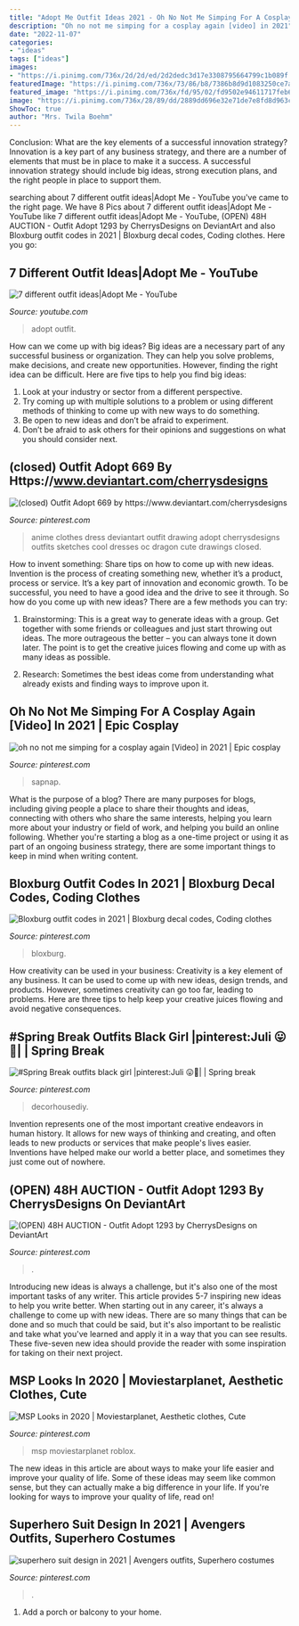 ```yaml
---
title: "Adopt Me Outfit Ideas 2021 - Oh No Not Me Simping For A Cosplay Again [video] In 2021"
description: "Oh no not me simping for a cosplay again [video] in 2021"
date: "2022-11-07"
categories:
- "ideas"
tags: ["ideas"]
images:
- "https://i.pinimg.com/736x/2d/2d/ed/2d2dedc3d17e3308795664799c1b089f.jpg"
featuredImage: "https://i.pinimg.com/736x/73/86/b8/7386b8d9d1083250ce7ab14c90c13ca7.jpg"
featured_image: "https://i.pinimg.com/736x/fd/95/02/fd9502e94611717feb6bfed8b648ad4f.jpg"
image: "https://i.pinimg.com/736x/28/89/dd/2889dd696e32e71de7e8fd8d963c3c35.jpg"
ShowToc: true
author: "Mrs. Twila Boehm"
---
```



Conclusion: What are the key elements of a successful innovation strategy?
Innovation is a key part of any business strategy, and there are a number of elements that must be in place to make it a success. A successful innovation strategy should include big ideas, strong execution plans, and the right people in place to support them.

	

		
searching about 7 different outfit ideas|Adopt Me - YouTube you've came to the right page. We have 8 Pics about 7 different outfit ideas|Adopt Me - YouTube like 7 different outfit ideas|Adopt Me - YouTube, (OPEN) 48H AUCTION - Outfit Adopt 1293 by CherrysDesigns on DeviantArt and also Bloxburg outfit codes in 2021 | Bloxburg decal codes, Coding clothes. Here you go:
		
    
## 7 Different Outfit Ideas|Adopt Me - YouTube

<img loading=lazy src="https://i.ytimg.com/vi/lywOXrBQCCo/maxresdefault.jpg" onerror="this.onerror=null;this.src='https://tse1.mm.bing.net/th?id=OIP.jotdL5X904MQp8reSpSr9gHaEK&amp;pid=15.1';" alt="7 different outfit ideas|Adopt Me - YouTube">

_Source: youtube.com_

>adopt outfit. 

	

How can we come up with big ideas?
Big ideas are a necessary part of any successful business or organization. They can help you solve problems, make decisions, and create new opportunities. However, finding the right idea can be difficult. Here are five tips to help you find big ideas:
1. Look at your industry or sector from a different perspective.
2. Try coming up with multiple solutions to a problem or using different methods of thinking to come up with new ways to do something.
3. Be open to new ideas and don’t be afraid to experiment.
4. Don’t be afraid to ask others for their opinions and suggestions on what you should consider next.

    
## (closed) Outfit Adopt 669 By Https://www.deviantart.com/cherrysdesigns

<img loading=lazy src="https://i.pinimg.com/736x/0b/d7/50/0bd750d03c8a999103f3855cb4ec0068.jpg" onerror="this.onerror=null;this.src='https://tse2.mm.bing.net/th?id=OIP.-k4AOU0lpR5hj5VpxuYx4QHaJZ&amp;pid=15.1';" alt="(closed) Outfit Adopt 669 by https://www.deviantart.com/cherrysdesigns">

_Source: pinterest.com_

>anime clothes dress deviantart outfit drawing adopt cherrysdesigns outfits sketches cool dresses oc dragon cute drawings closed. 

	

How to invent something: Share tips on how to come up with new ideas.
Invention is the process of creating something new, whether it’s a product, process or service. It’s a key part of innovation and economic growth. To be successful, you need to have a good idea and the drive to see it through.
So how do you come up with new ideas? There are a few methods you can try:

1. Brainstorming: This is a great way to generate ideas with a group. Get together with some friends or colleagues and just start throwing out ideas. The more outrageous the better – you can always tone it down later. The point is to get the creative juices flowing and come up with as many ideas as possible.

2. Research: Sometimes the best ideas come from understanding what already exists and finding ways to improve upon it.

    
## Oh No Not Me Simping For A Cosplay Again [Video] In 2021 | Epic Cosplay

<img loading=lazy src="https://i.pinimg.com/736x/9a/d5/69/9ad5694d00436661d926007b85c0a3a9.jpg" onerror="this.onerror=null;this.src='https://tse1.mm.bing.net/th?id=OIP.tFVQ-HrG_hdunZV2x2sJbgHaNK&amp;pid=15.1';" alt="oh no not me simping for a cosplay again [Video] in 2021 | Epic cosplay">

_Source: pinterest.com_

>sapnap. 

	

What is the purpose of a blog?
There are many purposes for blogs, including giving people a place to share their thoughts and ideas, connecting with others who share the same interests, helping you learn more about your industry or field of work, and helping you build an online following. Whether you're starting a blog as a one-time project or using it as part of an ongoing business strategy, there are some important things to keep in mind when writing content.

    
## Bloxburg Outfit Codes In 2021 | Bloxburg Decal Codes, Coding Clothes

<img loading=lazy src="https://i.pinimg.com/736x/2d/2d/ed/2d2dedc3d17e3308795664799c1b089f.jpg" onerror="this.onerror=null;this.src='https://tse4.mm.bing.net/th?id=OIP.2qsHMBJGj2CuZZ2J7FegdgHaDt&amp;pid=15.1';" alt="Bloxburg outfit codes in 2021 | Bloxburg decal codes, Coding clothes">

_Source: pinterest.com_

>bloxburg. 

	

How creativity can be used in your business:
Creativity is a key element of any business. It can be used to come up with new ideas, design trends, and products. However, sometimes creativity can go too far, leading to problems. Here are three tips to help keep your creative juices flowing and avoid negative consequences.

    
## #Spring Break Outfits Black Girl |pinterest:Juli 😛💓| | Spring Break

<img loading=lazy src="https://i.pinimg.com/736x/11/a2/c6/11a2c6f5109cc0194771bb745217d04d.jpg" onerror="this.onerror=null;this.src='https://tse2.mm.bing.net/th?id=OIP.9FWlwbMbuORjzROwz8n-ZAHaJP&amp;pid=15.1';" alt="#Spring Break outfits black girl |pinterest:Juli 😛💓| | Spring break">

_Source: pinterest.com_

>decorhousediy. 

	

Invention represents one of the most important creative endeavors in human history. It allows for new ways of thinking and creating, and often leads to new products or services that make people's lives easier. Inventions have helped make our world a better place, and sometimes they just come out of nowhere.

    
## (OPEN) 48H AUCTION - Outfit Adopt 1293 By CherrysDesigns On DeviantArt

<img loading=lazy src="https://i.pinimg.com/736x/fd/95/02/fd9502e94611717feb6bfed8b648ad4f.jpg" onerror="this.onerror=null;this.src='https://tse1.mm.bing.net/th?id=OIP.pmQBtk3ywZTM8UivkHIoJgHaL5&amp;pid=15.1';" alt="(OPEN) 48H AUCTION - Outfit Adopt 1293 by CherrysDesigns on DeviantArt">

_Source: pinterest.com_

>. 

	

Introducing new ideas is always a challenge, but it's also one of the most important tasks of any writer. This article provides 5-7 inspiring new ideas to help you write better.
When starting out in any career, it's always a challenge to come up with new ideas. There are so many things that can be done and so much that could be said, but it's also important to be realistic and take what you've learned and apply it in a way that you can see results. These five-seven new idea should provide the reader with some inspiration for taking on their next project.

    
## MSP Looks In 2020 | Moviestarplanet, Aesthetic Clothes, Cute

<img loading=lazy src="https://i.pinimg.com/736x/73/86/b8/7386b8d9d1083250ce7ab14c90c13ca7.jpg" onerror="this.onerror=null;this.src='https://tse2.mm.bing.net/th?id=OIP.kk8ptiexXs80CXwDp2XGJAHaXs&amp;pid=15.1';" alt="MSP Looks in 2020 | Moviestarplanet, Aesthetic clothes, Cute">

_Source: pinterest.com_

>msp moviestarplanet roblox. 

	

The new ideas in this article are about ways to make your life easier and improve your quality of life. Some of these ideas may seem like common sense, but they can actually make a big difference in your life. If you're looking for ways to improve your quality of life, read on!

    
## Superhero Suit Design In 2021 | Avengers Outfits, Superhero Costumes

<img loading=lazy src="https://i.pinimg.com/736x/28/89/dd/2889dd696e32e71de7e8fd8d963c3c35.jpg" onerror="this.onerror=null;this.src='https://tse4.mm.bing.net/th?id=OIP.B0k3L0KfMDkjbbptPHHAAgHaJ3&amp;pid=15.1';" alt="superhero suit design in 2021 | Avengers outfits, Superhero costumes">

_Source: pinterest.com_

>. 

	

1. Add a porch or balcony to your home.

